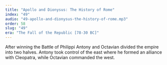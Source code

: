 ```yaml
---
title: "Apollo and Dionysus: The History of Rome"
index: "49"
audio: "49-apollo-and-dionysus-the-history-of-rome.mp3"
order: 58
slug: "49"
era: "The Fall of the Republic [78-30 BC]"
---
```


After winning the Battle of Philippi Antony and Octavian divided the empire into two halves. Antony took control of the east where he formed an alliance with Cleopatra, while Octavian commanded the west.


